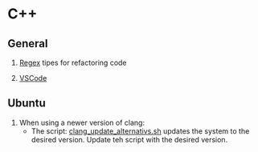 # C++

## General

  1. [Regex](regex.md) tipes for refactoring code

  2. [VSCode](vscode/vscode.md)

## Ubuntu
  1. When using a newer version of clang:
      - The script: [clang_update_alternativs.sh](clang_update_alternativs.sh) updates the system to the desired version. Update teh script with the desired version.
